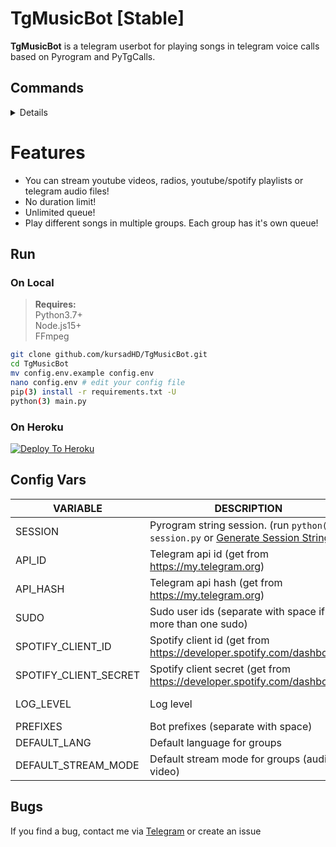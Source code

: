 # TgMusicBot [Stable]
**TgMusicBot** is a telegram userbot for playing songs in telegram voice calls based on Pyrogram and PyTgCalls.

## Commands
<details>

### !start / !help
**Desc:** `Show the commands`  
**e.g.**  `!help`  

### !play [song name | youtube link]
**Desc:** `Play a song in voice call, if already playing add to queue`  
**Note:** `Or you can reply to a message with !play, it's same`  
**e.g.**  `!play falling`, `!play https://www.youtube.com/watch?v=eIc4mqyN1Q8`   

### !remote [stream url]
**Desc:** `Play a remote stream in voice call, if already playing add to queue`  
**e.g.**  `!remote http://a.files.bbci.co.uk/media/live/manifesto/audio/simulcast/hls/nonuk/sbr_low/ak/bbc_world_service.m3u8`   

### !skip / !next
**Desc:** `Skip to next song`  
**e.g.**  `!skip`  

### !leave
**Desc:** `Leave from voice call and clear the queue`  
**e.g.**  `!leave`  

### !queue
**Desc:** `Show songs in the queue`  
**e.g.**  `!queue`  

### !shuffle
**Desc:** `Shuflle the queue`  
**e.g.**  `!shuffle`  

### !now
**Desc:** `Show currently playing song`  
**e.g.**  `!now`  

### !mode / !switch
**Desc:** `Change the stream mode (audio/video)`
**e.g.**  `!mode`

### !mute
**Desc:** `Mute stream`
**e.g.**  `!mute`

### !unmute
**Desc:** `Unmute stream`
**e.g.**  `!unmute`

### !pause 
**Desc:** `Pause stream`
**e.g.**  `!pause`

### !resume 
**Desc:** `Resume stream`
**e.g.**  `!resume`

### !loop
**Desc:** `Switch the loop mode`  
**e.g.**  `!loop`  

### !quiet
**Desc:** `Switch the quiet mode`  
**e.g.**  `!quiet`  

### !language [lang code]
**Desc:** `Set bot language in a group`  
**e.g.**  `!language en`  

### !addbl [user id]
**Desc:** `Add user to blacklist in group`  
**Note:** `Or reply the user's message with !addbl you want to blacklist`  
**e.g.**  `!addbl 111111111`, `!addbl (with reply)`  

### !rmbl [user id]
**Desc:** `Remove user from blacklist in group`  
**Note:** `Or reply the user's message with !rmbl you want to unblacklist`  
**e.g.**  `!rmbl 111111111`, `!rmbl (with reply)`  

### !getbl
**Desc:** `Get blacklisted user's ids in group`  
**e.g.**  `!getbl`  

### !export
**Desc:** `Export the queue for import in future (like playlist)`  
**Note:** `Save the exported file`  
**e.g.**  `!export`  

### !import
**Desc:** `Import queue from exported file`  
**Note:** `Reply the exported file with !import`  
**e.g.**  `!import (with reply)`  

### !playlist [playlist url]
**Desc:** `Import playlist from youtube/spotify`  
**Note:** `This command has some bugs`  
**e.g.**  `!playlist https://open.spotify.com/playlist/3ZgmfR6lsnCwdffZUan8EA`  
</details>

# Features
- You can stream youtube videos, radios, youtube/spotify playlists or telegram audio files!
- No duration limit!
- Unlimited queue!
- Play different songs in multiple groups. Each group has it's own queue!

## Run

### On Local
> **Requires:**  
> Python3.7+  
> Node.js15+  
> FFmpeg

```bash
git clone github.com/kursadHD/TgMusicBot.git
cd TgMusicBot
mv config.env.example config.env
nano config.env # edit your config file
pip(3) install -r requirements.txt -U
python(3) main.py
```
### On Heroku 
[![Deploy To Heroku](https://www.herokucdn.com/deploy/button.svg)](https://github.com/fuad44/TgMusicBot)

## Config Vars 
VARIABLE | DESCRIPTION | REQUIRED/OPTIONAL
------------ | ------------ | -------------
SESSION | Pyrogram string session. (run `python(3) session.py` or [Generate Session String](https://replit.com/@kursadHD/Pyrogram-String-Session-Generator) ) | Required
API_ID | Telegram api id (get from https://my.telegram.org) | Required
API_HASH | Telegram api hash (get from https://my.telegram.org) | Required
SUDO | Sudo user ids (separate with space if more than one sudo) | Optional (default: Userbot's id)
SPOTIFY_CLIENT_ID | Spotify client id (get from https://developer.spotify.com/dashboard) | Optional
SPOTIFY_CLIENT_SECRET | Spotify client secret (get from https://developer.spotify.com/dashboard) | Optional
LOG_LEVEL | Log level | Optional (default: error)
PREFIXES | Bot prefixes (separate with space) | Optional (default: !)
DEFAULT_LANG | Default language for groups | Optional (default: tr)
DEFAULT_STREAM_MODE | Default stream mode for groups (audio or video) | Optional (default: audio)

## Bugs 
If you find a bug, contact me via [Telegram](https://t.me/kursadHD) or create an issue
